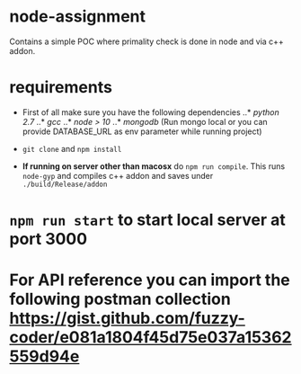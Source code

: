 # node-assignment
Contains a simple POC where primality check is done in node and via c++ addon.

# requirements
* First of all make sure you have the following dependencies 
  ..* _python 2.7_ 
  ..* _gcc_
  ..* _node > 10_
  ..* _mongodb_ (Run mongo local or you can provide DATABASE_URL as env parameter while running project)

* `git clone` and `npm install`
* **If running on server other than macosx** do `npm run compile`. This runs `node-gyp` and compiles c++ addon and saves under `./build/Release/addon`

# `npm run start` to start local server at port 3000

# For API reference you can import the following postman collection https://gist.github.com/fuzzy-coder/e081a1804f45d75e037a15362559d94e
